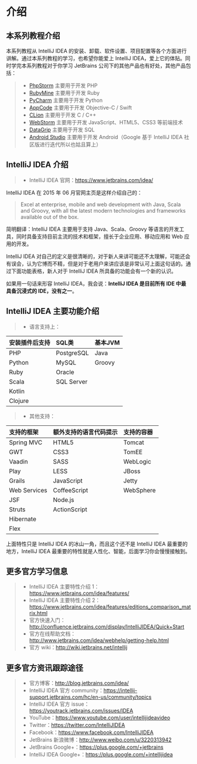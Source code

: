 # 介绍

## 本系列教程介绍

本系列教程从 IntelliJ IDEA 的安装、卸载、软件设置、项目配置等各个方面进行讲解。通过本系列教程的学习，也希望你能爱上 IntelliJ IDEA，爱上它的体贴。同时学完本系列教程对于你学习 JetBrains 公司下的其他产品也有好处，其他产品包括：

> * [PhpStorm](http://www.jetbrains.com/phpstorm/ "PhpStorm 主要用于开发 PHP") 主要用于开发 PHP
> * [RubyMine](http://www.jetbrains.com/ruby/ "RubyMine 主要用于开发 Ruby") 主要用于开发 Ruby
> * [PyCharm](http://www.jetbrains.com/pycharm/ "PyCharm 主要用于开发 Python") 主要用于开发 Python
> * [AppCode](http://www.jetbrains.com/objc/ "AppCode 主要用于开发 Objective-C") 主要用于开发 Objective-C / Swift
> * [CLion](http://www.jetbrains.com/clion/ "CLion 主要用于开发 C/C++") 主要用于开发 C / C++
> * [WebStorm](http://www.jetbrains.com/webstorm/ "WebStorm 主要用于开发 JavaScript 等前端技术") 主要用于开发 JavaScript、HTML5、CSS3 等前端技术
> * [DataGrip](http://www.jetbrains.com/dbe/ "DataGrip 主要用于开发 SQL") 主要用于开发 SQL
> * [Android Studio](http://developer.android.com/tools/studio/ "Android Studio 主要用于开发 Android") 主要用于开发 Android（Google 基于 IntelliJ IDEA 社区版进行迭代所以也姑且算上）

## IntelliJ IDEA 介绍

> * IntelliJ IDEA 官网：<https://www.jetbrains.com/idea/>

IntelliJ IDEA 在 2015 年 06 月官网主页是这样介绍自己的：

> Excel at enterprise, mobile and web development with Java, Scala and Groovy, with all the latest modern technologies and frameworks available out of the box.

简明翻译：IntelliJ IDEA 主要用于支持 Java、Scala、Groovy 等语言的开发工具，同时具备支持目前主流的技术和框架，擅长于企业应用、移动应用和 Web 应用的开发。

IntelliJ IDEA 对自己的定义是很清晰的，对于新人来讲可能还不太理解，可能还会有误会，认为它博而不精，但是对于老用户来讲应该是非常认可上面这句话的。通过下面功能表格，新人对于 IntelliJ IDEA 所具备的功能会有一个新的认识。

如果用一句话来形容 IntelliJ IDEA，我会说：**IntelliJ IDEA 是目前所有 IDE 中最具备沉浸式的 IDE，没有之一**。 

## IntelliJ IDEA 主要功能介绍

> * 语言支持上：

|安装插件后支持    |SQL类       |基本JVM        |
|:-----------------|:----------|:--------------|
|PHP               |PostgreSQL |Java           |
|Python            |MySQL      |Groovy         |
|Ruby              |Oracle     |               |
|Scala             |SQL Server |               |
|Kotlin            |           |               |
|Clojure           |           |               |

> * 其他支持：

| 支持的框架     | 额外支持的语言代码提示 | 支持的容器 |
|:--------------|:--------------------|:----------|
|Spring MVC     |HTML5         |Tomcat     |
|GWT            |CSS3          |TomEE      |
|Vaadin         |SASS          |WebLogic   |
|Play           |LESS          |JBoss      |
|Grails         |JavaScript    |Jetty      |
|Web Services   |CoffeeScript  |WebSphere  |
|JSF            |Node.js       |           |
|Struts         |ActionScript  |           |
|Hibernate      |              |           |
|Flex           |              |           |

上面特性只是 IntelliJ IDEA 的冰山一角，而且这个还不是 IntelliJ IDEA 最重要的地方，IntelliJ IDEA 最重要的特性就是人性化、智能，后面学习你会慢慢接触到。

## 更多官方学习信息

> * IntelliJ IDEA 主要特性介绍 1：<https://www.jetbrains.com/idea/features/>
> * IntelliJ IDEA 主要特性介绍 2：<https://www.jetbrains.com/idea/features/editions_comparison_matrix.html>
> * 官方快速入门：<http://confluence.jetbrains.com/display/IntelliJIDEA/Quick+Start>
> * 官方在线帮助文档：<http://www.jetbrains.com/idea/webhelp/getting-help.html>
> * 官方 wiki：<http://wiki.jetbrains.net/intellij>

## 更多官方资讯跟踪途径

> * 官方博客：<http://blog.jetbrains.com/idea/>
> * IntelliJ IDEA 官方 community：<https://intellij-support.jetbrains.com/hc/en-us/community/topics>
> * IntelliJ IDEA 官方 issue：<https://youtrack.jetbrains.com/issues/IDEA>
> * YouTube：<https://www.youtube.com/user/intellijideavideo>
> * Twitter：<https://twitter.com/IntelliJIDEA>
> * Facebook：<https://www.facebook.com/IntelliJIDEA>
> * JetBrains 新浪微博：<http://www.weibo.com/u/3220313942>
> * JetBrains Google+：<https://plus.google.com/+jetbrains>
> * IntelliJ IDEA Google+：<https://plus.google.com/+intellijidea>
